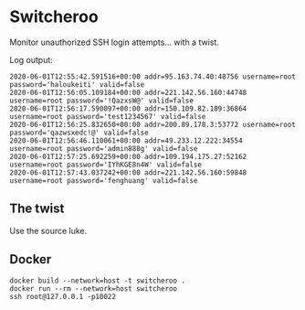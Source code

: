 # Switcheroo

Monitor unauthorized SSH login attempts... with a twist.


Log output:

```
2020-06-01T12:55:42.591516+00:00 addr=95.163.74.40:48756 username=root password='haloukeiti' valid=false
2020-06-01T12:56:05.109184+00:00 addr=221.142.56.160:44748 username=root password='!QazxsW@' valid=false
2020-06-01T12:56:17.590097+00:00 addr=150.109.82.109:36864 username=root password='test1234567' valid=false
2020-06-01T12:56:25.832650+00:00 addr=200.89.178.3:53772 username=root password='qazwsxedc!@' valid=false
2020-06-01T12:56:46.110061+00:00 addr=49.233.12.222:34554 username=root password='admin888g' valid=false
2020-06-01T12:57:25.692259+00:00 addr=109.194.175.27:52162 username=root password='IYhKGE8n4W' valid=false
2020-06-01T12:57:43.037242+00:00 addr=221.142.56.160:59848 username=root password='fenghuang' valid=false
```


## The twist

Use the source luke.



## Docker

```
docker build --network=host -t switcheroo .
docker run --rm --network=host switcheroo
ssh root@127.0.0.1 -p10022
```

